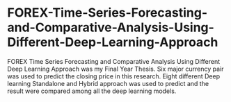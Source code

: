 # FOREX-Time-Series-Forecasting-and-Comparative-Analysis-Using-Different-Deep-Learning-Approach
FOREX Time Series Forecasting and Comparative  Analysis Using Different Deep Learning Approach was my Final Year Thesis. Six major currency pair was used to predict the closing price in this research. Eight different Deep learning Standalone and Hybrid approach was used to predict and the result were compared among all the deep learning models. 
